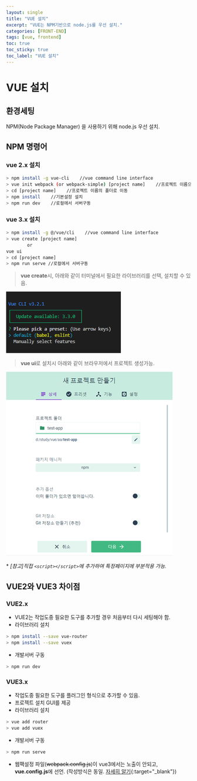 ```yaml
---
layout: single
title: "VUE 설치"
excerpt: "VUE는 NPM기반으로 node.js를 우선 설치."
categories: [FRONT-END]
tags: [vue, frontend]
toc: true
toc_sticky: true
toc_label: "VUE 설치"
---
```


# VUE 설치

## 환경세팅

NPM(Node Package Manager) 을 사용하기 위해 node.js 우선 설치.

## NPM 명령어

### vue 2.x 설치

```bash
> npm install -g vue-cli    //vue command line interface
> vue init webpack (or webpack-simple) [project name]    //프로젝트 이름으로 폴더생성 + 구조설정
> cd [project name]    //프로젝트 이름의 폴더로 이동
> npm install    //기본설정 설치
> npm run dev    //로컬에서 서버구동
```

### vue 3.x 설치

```bash
> npm install -g @/vue/cli    //vue command line interface
> vue create [project name]
        or
vue ui
> cd [project name]
> npm run serve //로컬에서 서버구동
```

> **vue create**시, 아래와 같이 터미널에서 필요한 라이브러리를 선택, 설치할 수 있음.

![vue3 install](/assets/images/vue/vue3_install.png)

> **vue ui**로 설치시 아래와 같이 브라우저에서 프로젝트 생성가능.

![vue3 ui](/assets/images/vue/vue3_ui.png)

\* _[참고]직접 `<script></script>`에 추가하여 특정페이지에 부분적용 가능._

## VUE2와 VUE3 차이점

### VUE2.x

- VUE2는 작업도중 필요한 도구를 추가할 경우 처음부터 다시 세팅해야 함.
- 라이브러리 설치

```bash
> npm install --save vue-router
> npm install --save vuex
```

- 개발서버 구동

```bash
> npm run dev
```

### VUE3.x

- 작업도중 필요한 도구를 플러그인 형식으로 추가할 수 있음.
- 프로젝트 설치 GUI를 제공
- 라이브러리 설치

```bash
> vue add router
> vue add vuex
```

- 개발서버 구동

```bash
> npm run serve
```

- 웹팩설정 파일(~~webpack.config.js~~)이 vue3에서는 노출이 안되고, **vue.config.js**에 선언.
  (작성방식은 동일. [자세히 알기](https://cli.vuejs.org/guide/webpack.html#simple-configuration){:target="\_blank"})
